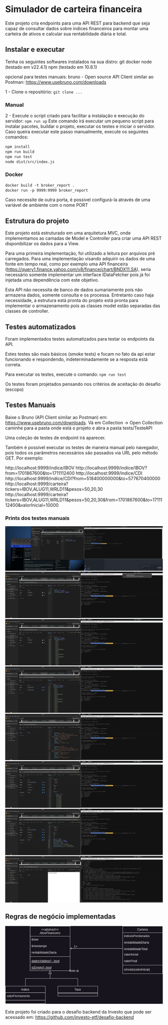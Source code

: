 # Simulador de carteira financeira
Este projeto cria endpoints para uma API REST para backend que seja capaz de consultar dados sobre indices financeiros para montar uma carteira de ativos e calcular sua rentabilidade diária e total.


## Instalar e executar

Tenha os seguintes softwares instalados na sua distro:
git 
docker
node (testado em v22.4.1)
npm (testado em 10.8.1)

opcional para testes manuais: bruno - Open source API Client similar ao Postman: https://www.usebruno.com/downloads

1 - Clone o repositório:
`git clone ...`

### Manual
2 - Execute o script criado para facilitar a instalação e execução do servidor:
`npm run up`
Este comando irá executar um pequeno script para instalar pacotes, buildar o projeto, executar os testes e iniciar o servidor.
Caso queira executar este passo manualmente, execute os seguintes comandos:
```
npm install
npm run build 
npm run test 
node dist/src/index.js
```

### Docker
```
docker build -t broker_report .
docker run -p 9999:9999 broker_report
```

Caso necessite de outra porta, é possivel configurá-la através de uma variável de ambiente com o nome PORT

## Estrutura do projeto
Este projeto está estruturado em uma arquitetura MVC, onde implementamos as camadas de Model e Controller para criar uma API REST disponibilizar os dados para a View.

Para uma primeira implementação, foi utilizado a leitura por arquivos pré carregados. Para uma implementação visando adquirir os dados de uma fonte em tempo real, como por exemplo uma API financeira (https://query1.finance.yahoo.com/v8/finance/chart/BNDX11.SA), seria necessário somente implementar um interface IDataFetcher pois já foi injetada uma dependência com este objetivo.

Esta API não necessita de banco de dados sumariamente pois não armazena dados, somente consulta e os processa. Entretanto caso haja necessidade, a estrutura está pronta do projeto está pronta para implementar o armazenamento pois as classes model estão separadas das classes de controller.

## Testes automatizados
Foram implementados testes automatizados para testar os endpoints da API.

Estes testes são mais básicos (smoke tests) e focam no fato da api estar funcionando e respondendo, indeterminadamente se a resposta está correta.

Para executar os testes, execute o comando:
`npm run test`

Os testes foram projetados pensando nos critérios de aceitação do desafio (escopo)

## Testes Manuais
Baixe o Bruno (API Client similar ao Postman) em: https://www.usebruno.com/downloads.
Vá em Collection -> Open Collection
caminhe para a pasta onde está o projeto e abra a pasta tests/TesteAPI 

Uma coleção de testes de endpoint irá aparecer.

Também é possível executar os testes de maneira manual pelo navegador, pois todos os parâmetros necessários são passados via URL pelo método GET. Por exemplo:

http://localhost:9999/indice/IBOV
http://localhost:9999/indice/IBOV?from=1701867600&to=1711112400
http://localhost:9999/indice/CDI
http://localhost:9999/indice/CDI?from=518400000000&to=577670400000
http://localhost:9999/carteira?tickers=IBOV,ALUG11,WRLD11&pesos=50,20,30
http://localhost:9999/carteira?tickers=IBOV,ALUG11,WRLD11&pesos=50,20,30&from=1701867600&to=1711112400&valorInicial=10000

### Prints dos testes manuais

![](./prints_dos_testes/Screenshot%20from%202025-03-07%2011-54-02.png)
![](./prints_dos_testes/Screenshot%20from%202025-03-07%2011-54-16.png)
![](./prints_dos_testes/Screenshot%20from%202025-03-07%2011-54-27.png)
![](./prints_dos_testes/Screenshot%20from%202025-03-07%2011-55-11.png)
![](./prints_dos_testes/Screenshot%20from%202025-03-07%2011-55-19.png)
![](./prints_dos_testes/Screenshot%20from%202025-03-07%2011-55-33.png)
![](./prints_dos_testes/Screenshot%20from%202025-03-07%2011-56-31.png)
![](./prints_dos_testes/Screenshot%20from%202025-03-07%2011-56-54.png)

## Regras de negócio implementadas
![Arquitetura](./Diagrama%20de%20classe.jpg)


Este projeto foi criado para o desafio backend da Investo que pode ser acessado em: https://github.com/investo-etf/desafio-backend
